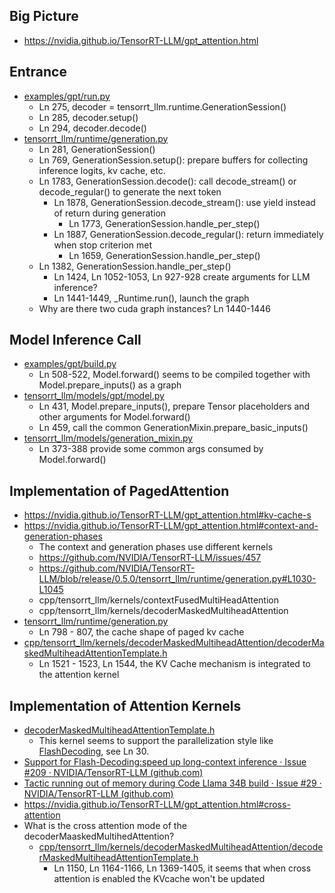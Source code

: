 
## Big Picture

* https://nvidia.github.io/TensorRT-LLM/gpt_attention.html


## Entrance

- [examples/gpt/run.py](examples/gpt/run.py)
    - Ln 275, decoder = tensorrt_llm.runtime.GenerationSession()
    - Ln 285, decoder.setup()
    - Ln 294, decoder.decode()
- [tensorrt_llm/runtime/generation.py](tensorrt_llm/runtime/generation.py)
    - Ln 281, GenerationSession()
    - Ln 769, GenerationSession.setup(): prepare buffers for collecting inference logits, kv cache, etc.
    - Ln 1783, GenerationSession.decode(): call decode_stream() or decode_regular() to generate the next token
        - Ln 1878, GenerationSession.decode_stream(): use yield instead of return during generation
            - Ln 1773, GenerationSession.handle_per_step()
        - Ln 1887, GenerationSession.decode_regular(): return immediately when stop criterion met
            - Ln 1659, GenerationSession.handle_per_step()
    - Ln 1382, GenerationSession.handle_per_step()
        - Ln 1424, Ln 1052-1053, Ln 927-928 create arguments for LLM inference?
        - Ln 1441-1449, _Runtime.run(), launch the graph
    - Why are there two cuda graph instances? Ln 1440-1446


## Model Inference Call
- [examples/gpt/build.py](examples/gpt/build.py)
    - Ln 508-522, Model.forward() seems to be compiled together with Model.prepare_inputs() as a graph
- [tensorrt_llm/models/gpt/model.py](tensorrt_llm/models/gpt/model.py)
    - Ln 431, Model.prepare_inputs(), prepare Tensor placeholders and other arguments for Model.forward()
    - Ln 459, call the common GenerationMixin.prepare_basic_inputs()
- [tensorrt_llm/models/generation_mixin.py](tensorrt_llm/models/generation_mixin.py)
    - Ln 373-388 provide some common args consumed by Model.forward()


## Implementation of PagedAttention
- https://nvidia.github.io/TensorRT-LLM/gpt_attention.html#kv-cache-s
- https://nvidia.github.io/TensorRT-LLM/gpt_attention.html#context-and-generation-phases
    - The context and generation phases use different kernels
    - https://github.com/NVIDIA/TensorRT-LLM/issues/457
    - https://github.com/NVIDIA/TensorRT-LLM/blob/release/0.5.0/tensorrt_llm/runtime/generation.py#L1030-L1045
    - cpp/tensorrt_llm/kernels/contextFusedMultiHeadAttention
    - cpp/tensorrt_llm/kernels/decoderMaskedMultiheadAttention
- [tensorrt_llm/runtime/generation.py](tensorrt_llm/runtime/generation.py)
    -  Ln 798 - 807, the cache shape of paged kv cache
- [cpp/tensorrt_llm/kernels/decoderMaskedMultiheadAttention/decoderMaskedMultiheadAttentionTemplate.h](cpp/tensorrt_llm/kernels/decoderMaskedMultiheadAttention/decoderMaskedMultiheadAttentionTemplate.h)
    - Ln 1521 - 1523, Ln 1544, the KV Cache mechanism is integrated to the attention kernel


## Implementation of Attention Kernels
- [decoderMaskedMultiheadAttentionTemplate.h](cpp/tensorrt_llm/kernels/decoderMaskedMultiheadAttention/decoderMaskedMultiheadAttentionTemplate.h)
    - This kernel seems to support the parallelization style like [FlashDecoding](https://princeton-nlp.github.io/flash-decoding/), see Ln 30.
- [Support for Flash-Decoding:speed up long-context inference · Issue #209 · NVIDIA/TensorRT-LLM (github.com)](https://github.com/NVIDIA/TensorRT-LLM/issues/209)
- [Tactic running out of memory during Code Llama 34B build · Issue #29 · NVIDIA/TensorRT-LLM (github.com)](https://github.com/NVIDIA/TensorRT-LLM/issues/29)
- https://nvidia.github.io/TensorRT-LLM/gpt_attention.html#cross-attention
- What is the cross attention mode of the decoderMaaskedMultihedAttention?
    - [cpp/tensorrt_llm/kernels/decoderMaskedMultiheadAttention/decoderMaskedMultiheadAttentionTemplate.h](cpp/tensorrt_llm/kernels/decoderMaskedMultiheadAttention/decoderMaskedMultiheadAttentionTemplate.h)
        - Ln 1150, Ln 1164-1166, Ln 1369-1405, it seems that when cross attention is enabled the KVcache won't be updated
        